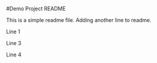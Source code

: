 #Demo Project README

This is a simple readme file.
Adding another line to readme.

Line 1

Line 3

Line 4

